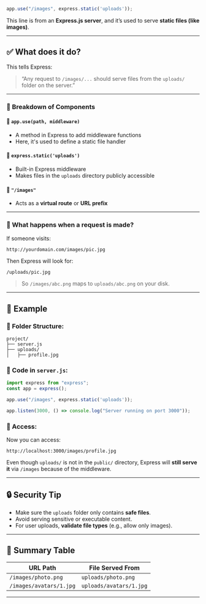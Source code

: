 ```js
app.use("/images", express.static('uploads'));
```

This line is from an **Express.js server**, and it’s used to serve **static files (like images)**.

---

## ✅ **What does it do?**

This tells Express:

> “Any request to `/images/...` should serve files from the `uploads/` folder on the server.”

---

### 🧱 Breakdown of Components

#### 🔹 `app.use(path, middleware)`

* A method in Express to add middleware functions
* Here, it's used to define a static file handler

#### 🔹 `express.static('uploads')`

* Built-in Express middleware
* Makes files in the `uploads` directory publicly accessible

#### 🔹 `"/images"`

* Acts as a **virtual route** or **URL prefix**

---

### 🧠 What happens when a request is made?

If someone visits:

```http
http://yourdomain.com/images/pic.jpg
```

Then Express will look for:

```bash
/uploads/pic.jpg
```

> So `/images/abc.png` maps to `uploads/abc.png` on your disk.

---

## 🧪 Example

### 📁 Folder Structure:

```
project/
├── server.js
├── uploads/
│   ├── profile.jpg
```

### 📜 Code in `server.js`:

```js
import express from "express";
const app = express();

app.use("/images", express.static('uploads'));

app.listen(3000, () => console.log("Server running on port 3000"));
```

### 🔗 Access:

Now you can access:

```http
http://localhost:3000/images/profile.jpg
```

Even though `uploads/` is not in the `public/` directory, Express will **still serve it** via `/images` because of the middleware.

---

## 🔒 Security Tip

* Make sure the `uploads` folder only contains **safe files**.
* Avoid serving sensitive or executable content.
* For user uploads, **validate file types** (e.g., allow only images).

---

## 🔁 Summary Table

| URL Path                | File Served From        |
| ----------------------- | ----------------------- |
| `/images/photo.png`     | `uploads/photo.png`     |
| `/images/avatars/1.jpg` | `uploads/avatars/1.jpg` |

---
